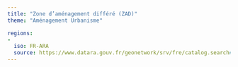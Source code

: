 ```yaml
---
title: "Zone d’aménagement différé (ZAD)"
theme: "Aménagement Urbanisme"

regions:
-
  iso: FR-ARA
  source: https://www.datara.gouv.fr/geonetwork/srv/fre/catalog.search#/search?resultType=details&sortBy=relevance&from=1&to=20&fast=index&_content_type=json&any=Zone%20d%E2%80%99am%C3%A9nagement%20diff%C3%A9r%C3%A9%20(ZAD)
---
```


